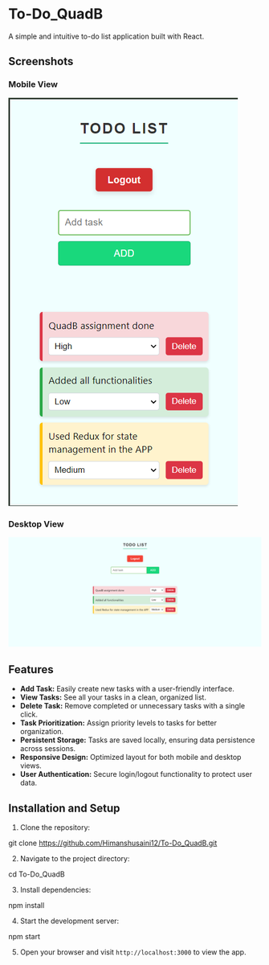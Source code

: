 # To-Do_QuadB

A simple and intuitive to-do list application built with React.

## Screenshots


### Mobile View
![Mobile View](image.png)

### Desktop View
![Desktop View](image-1.png)

## Features

- **Add Task:** Easily create new tasks with a user-friendly interface.
- **View Tasks:** See all your tasks in a clean, organized list.
- **Delete Task:** Remove completed or unnecessary tasks with a single click.
- **Task Prioritization:** Assign priority levels to tasks for better organization.
- **Persistent Storage:** Tasks are saved locally, ensuring data persistence across sessions.
- **Responsive Design:** Optimized layout for both mobile and desktop views.
- **User Authentication:** Secure login/logout functionality to protect user data.



## Installation and Setup

1. Clone the repository:

git clone https://github.com/Himanshusaini12/To-Do_QuadB.git

2. Navigate to the project directory:

cd To-Do_QuadB

3. Install dependencies:

npm install

4. Start the development server:

npm start

5. Open your browser and visit `http://localhost:3000` to view the app.




